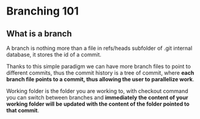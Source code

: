# Branching 101

## What is a branch

A branch is nothing more than a file in refs/heads subfolder of .git internal database, it stores the id of a commit. 

Thanks to this simple paradigm we can have more branch files to point to different commits, thus the commit history is a tree of commit, where **each branch file points to a commit, thus allowing the user to parallelize work**.

Working folder is the folder you are working to, with checkout command you can switch between branches and **immediately the content of your working folder will be updated with the content of the folder pointed to that commit**.